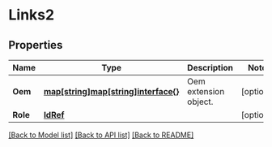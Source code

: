 # Links2

## Properties
Name | Type | Description | Notes
------------ | ------------- | ------------- | -------------
**Oem** | [**map[string]map[string]interface{}**](map[string]interface{}.md) | Oem extension object. | [optional] 
**Role** | [**IdRef**](idRef.md) |  | [optional] 

[[Back to Model list]](../README.md#documentation-for-models) [[Back to API list]](../README.md#documentation-for-api-endpoints) [[Back to README]](../README.md)


